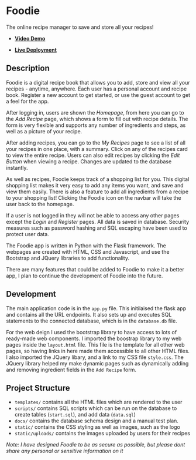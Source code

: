 # Foodie
The online recipe manager to save and store all your recipes!
- [**Video Demo**](https://youtube.com/watch?v=yu_pxmD6JPU)

- [**Live Deployment**](https://myfoodie.pythonanywhere.com)

## Description
Foodie is a digital recipe book that allows you to add, store and view all your recipes - anytime, anywhere. Each user has a personal account and recipe book. Register a new account to get started, or use the guest account to get a feel for the app.

After logging in, users are shown the *Homepage*, from here you can go to the *Add Recipe* page, which shows a form to fill out with recipe details. The form is very flexible and supports any number of ingredients and steps, as well as a picture of your recipe.

After adding recipes, you can go to the *My Recipes* page to see a list of all your recipes in one place, with a summary. Click on any of the recipes card to view the entire recipe. Users can also edit recipes by clicking the *Edit Button* when viewing a recipe. Changes are updated to the database instantly.

As well as recipes, Foodie keeps track of a shopping list for you. This digital shopping list makes it very easy to add any items you want, and save and view them easily. There is also a feature to add all ingredients from a recipe to your shopping list! 
Clicking the Foodie icon on the navbar will take the user back to the homepage.

If a user is not logged in they will not be able to access any other pages except the *Login* and *Register* pages. 
All data is saved in database. Security measures such as password hashing and SQL escaping have been used to protect user data. 

The Foodie app is written in Python with the Flask framework. The webpages are created with HTML, CSS and Javascript, and use the Bootstrap and JQuery libraries to add functionality. 

There are many features that could be added to Foodie to make it a better app, I plan to continue the development of Foodie into the future.

## Development

The main application code is in the `app.py` file. This initilaised the flask app and contains all the URL endpoints. It also sets up and executes SQL statements to the connected database, which is in the `database.db` file.

For the web deign I used the bootstrap library to have access to lots of ready-made web components. I imported the boostrap library to my web pages inside the `layout.html` file. This file is the template for all other web pages, so having links in here made them accessible to all other HTML files. 
I also imported the JQuery libary, and a link to my CSS file `style.css`. The JQuery library helped my make dynamic pages such as dynamically adding and removing ingredient fields in the `Add Recipe` form.

## Project Structure
- `templates/` contains all the HTML files which are rendered to the user
- `scripts/` contains SQL scripts which can be run on the database to create tables (`start.sql`), and add data (`data.sql`)
- `docs/` contains the database schema design and a manual test plan.
- `static/` contains the CSS styling as well as images, such as the logo
- `static/uploads/` contains the images uploaded by users for their recipes


*Note: I have designed Foodie to be as secure as possible, but please dont share any personal or sensitive information on it*
